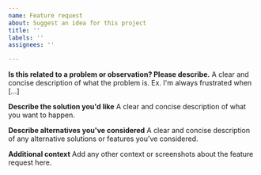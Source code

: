 ```yaml
---
name: Feature request
about: Suggest an idea for this project
title: ''
labels: ''
assignees: ''

---
```


**Is this related to a problem or observation? Please describe.**
A clear and concise description of what the problem is. Ex. I'm always frustrated when [...]

**Describe the solution you'd like**
A clear and concise description of what you want to happen.

**Describe alternatives you've considered**
A clear and concise description of any alternative solutions or features you've considered.

**Additional context**
Add any other context or screenshots about the feature request here.
